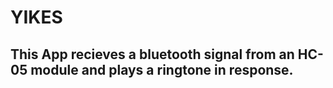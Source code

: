 # YIKES

## This App recieves a bluetooth signal from an HC-05 module and plays a ringtone in response. 

